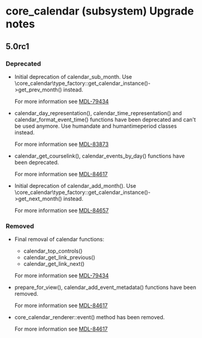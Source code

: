 # core_calendar (subsystem) Upgrade notes

## 5.0rc1

### Deprecated

- Initial deprecation of calendar_sub_month. Use \core_calendar\type_factory::get_calendar_instance()->get_prev_month() instead.

  For more information see [MDL-79434](https://tracker.moodle.org/browse/MDL-79434)
- calendar_day_representation(), calendar_time_representation() and calendar_format_event_time() functions have been deprecated and can't be used anymore. Use humandate and humantimeperiod classes instead.

  For more information see [MDL-83873](https://tracker.moodle.org/browse/MDL-83873)
- calendar_get_courselink(), calendar_events_by_day() functions have been deprecated.

  For more information see [MDL-84617](https://tracker.moodle.org/browse/MDL-84617)
- Initial deprecation of calendar_add_month(). Use \core_calendar\type_factory::get_calendar_instance()->get_next_month() instead.

  For more information see [MDL-84657](https://tracker.moodle.org/browse/MDL-84657)

### Removed

- Final removal of calendar functions:
    - calendar_top_controls()
    - calendar_get_link_previous()
    - calendar_get_link_next()

  For more information see [MDL-79434](https://tracker.moodle.org/browse/MDL-79434)
- prepare_for_view(), calendar_add_event_metadata() functions have been removed.

  For more information see [MDL-84617](https://tracker.moodle.org/browse/MDL-84617)
- core_calendar_renderer::event() method has been removed.

  For more information see [MDL-84617](https://tracker.moodle.org/browse/MDL-84617)
